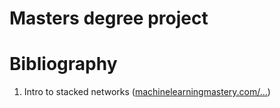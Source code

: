 # Masters degree project

# Bibliography
1. Intro to stacked networks ([machinelearningmastery.com/...](https://machinelearningmastery.com/stacking-ensemble-for-deep-learning-neural-networks/))

